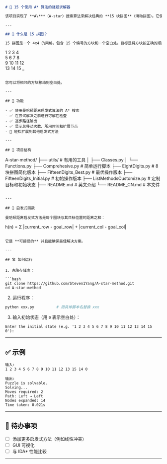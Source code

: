 ```markdown
# 🧩 15 个使用 A* 算法的谜题求解器

该项目实现了 **A\***（A-star）搜索算法来解决经典的 **15 块拼图**（滑动拼图）。它使用可接受的启发式算法（曼哈顿距离）来有效地找到最优解。

---

## 📌 什么是 15 拼图？

15 拼图是一个 4x4 的网格，包含 15 个编号的方块和一个空白处。目标是将方块按正确的顺序滑动：

```
 1  2  3  4  
 5  6  7  8  
 9 10 11 12  
13 14 15  _  
```

您可以将相邻的方块移动到空白处。

---

## 🚀 功能

- ✅ 使用曼哈顿距离启发式算法的 A* 搜索
- ✅ 在尝试解决之前进行可解性检查
- ✅ 逐步路径输出
- ✅ 显示总移动次数、所用时间和扩展节点
- 🔧 轻松扩展到其他启发式方法

---

## 📂 项目结构

```
A-star-method/
├── utils/                         # 有用的工具
│   ├── Classes.py
│   └── Functions.py
├── Comprehesive.py                # 简单运行脚本
├── EightDigits.py                 # 8块拼图简化版本
├── FifteenDigits_Best.py          # 最优操作版本
├── FifteenDigits_Initial.py       # 初始操作版本
├── ListMethodsCustomize.py        # 定制目标和初始状态
├── README.md                      # 英文介绍
└── README_CN.md                   # 本文件
```

---

## 🧠 启发式函数

曼哈顿距离启发式方法是每个图块与其目标位置的距离之和：

```
h(n) = Σ |current_row - goal_row| + |current_col - goal_col|
```

它是 **可接受的** 并且能确保最佳解决方案。

---

## 🛠️ 如何运行

1. 克隆存储库：

```bash
git clone https://github.com/Steven1Yang/A-star-method.git
cd A-star-method
```

2. 运行程序：

```bash
python xxx.py          # 用具体脚本名替换 xxx
```

3. 输入初始状态（用 `0` 表示空白处）：

```
Enter the initial state (e.g. '1 2 3 4 5 6 7 8 9 10 11 12 13 14 15 0'):
```

---

## ✅ 示例

```
输入:
1 2 3 4 5 6 7 8 9 10 11 12 13 15 14 0

输出:
Puzzle is solvable.
Solving...
Moves required: 2
Path: Left → Left
Nodes expanded: 14
Time taken: 0.021s
```

---

## 🧪 待办事项

- [ ] 添加更多启发式方法（例如线性冲突）
- [ ] GUI 可视化
- [ ] 与 IDA* 性能比较

---
